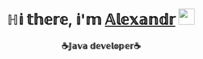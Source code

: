 <h1 align="center">ℍ𝕚 𝕥𝕙𝕖𝕣𝕖, 𝕚'𝕞 <a href="https://t.me/ThiSavage" target="_blank">𝔸𝕝𝕖𝕩𝕒𝕟𝕕𝕣</a> 
<img src="https://github.com/blackcater/blackcater/raw/main/images/Hi.gif" height="32"/></h1>
<h3 align="center">☕️𝕁𝕒𝕧𝕒 𝕕𝕖𝕧𝕖𝕝𝕠𝕡𝕖𝕣☕️</h3>
